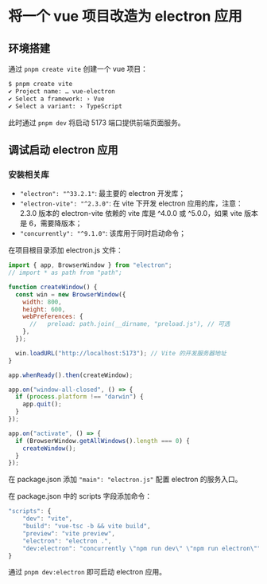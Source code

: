 # 将一个 vue 项目改造为 electron 应用

## 环境搭建

通过 `pnpm create vite` 创建一个 vue 项目：

```sh
$ pnpm create vite
✔ Project name: … vue-electron
✔ Select a framework: › Vue
✔ Select a variant: › TypeScript
```

此时通过 `pnpm dev` 将启动 5173 端口提供前端页面服务。

## 调试启动 electron 应用

### 安装相关库

- `"electron": "^33.2.1"`: 最主要的 electron 开发库；
- `"electron-vite": "^2.3.0"`: 在 vite 下开发 electron 应用的库，注意：2.3.0 版本的 electron-vite 依赖的 vite 库是 ^4.0.0 或 ^5.0.0，如果 vite 版本是 6，需要降版本；
- `"concurrently": "^9.1.0"`: 该库用于同时启动命令；

在项目根目录添加 electron.js 文件：

```js
import { app, BrowserWindow } from "electron";
// import * as path from "path";

function createWindow() {
  const win = new BrowserWindow({
    width: 800,
    height: 600,
    webPreferences: {
      //   preload: path.join(__dirname, "preload.js"), // 可选
    },
  });

  win.loadURL("http://localhost:5173"); // Vite 的开发服务器地址
}

app.whenReady().then(createWindow);

app.on("window-all-closed", () => {
  if (process.platform !== "darwin") {
    app.quit();
  }
});

app.on("activate", () => {
  if (BrowserWindow.getAllWindows().length === 0) {
    createWindow();
  }
});
```

在 package.json 添加 `"main": "electron.js"` 配置 electron 的服务入口。

在 package.json 中的 scripts 字段添加命令：

```js
"scripts": {
    "dev": "vite",
    "build": "vue-tsc -b && vite build",
    "preview": "vite preview",
    "electron": "electron .",
    "dev:electron": "concurrently \"npm run dev\" \"npm run electron\""
}
```

通过 `pnpm dev:electron` 即可启动 electron 应用。
